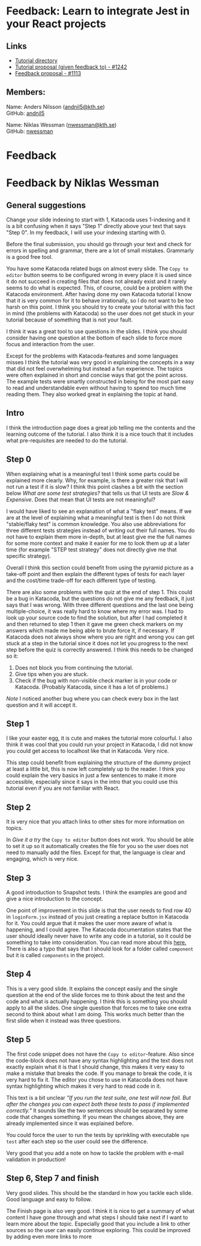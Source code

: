# Feedback: Learn to integrate Jest in your React projects

## Links

 - [Tutorial directory](https://github.com/KTH/devops-course/tree/2021/contributions/executable-tutorial/agnespet-adahen)
 - [Tutorial proposal (given feedback to) - #1242](https://github.com/KTH/devops-course/pull/1242)  
 - [Feedback proposal - #1113](https://github.com/KTH/devops-course/pull/1113)  

## Members:

Name: Anders Nilsson (andnil5@kth.se)  
GitHub: [andnil5](https://github.com/andnil5)

Name: Niklas Wessman (nwessman@kth.se)  
GitHub: [nwessman](https://github.com/nwessman)


# Feedback


# Feedback by Niklas Wessman

## General suggestions
Change your slide indexing to start with 1, Katacoda uses 1-indexing and it is a bit confusing when it says "Step 1" directly above your text that says "Step 0". In my feedback, I will use your indexing starting with 0.

Before the final submission, you should go through your text and check for errors in spelling and grammar, there are a lot of small mistakes. Grammarly is a good free tool.

You have some Katacoda related bugs on almost every slide. The `Copy to editor` button seems to be configured wrong in every place it is used since it do not succeed in creating files that does not already exist and it rarely seems to do what is expected. This, of course, could be a problem with the Katacoda environment. After having done my own Katacoda tutorial I know that it is very common for it to behave irrationally, so I do not want to be too harsh on this point. I think you should try to create your tutorial with this fact in mind (the problems with Katacoda) so the user does not get stuck in your tutorial because of something that is not your fault.

I think it was a great tool to use questions in the slides. I think you should consider having one question at the bottom of each slide to force more focus and interaction from the user. 

Except for the problems with Katacoda-features and some languages misses I think the tutorial was very good in explaining the concepts in a way that did not feel overwhelming but instead a fun experience. The topics were often explained in short and concise ways that got the point across. The example tests were smartly constructed in being for the most part easy to read and understandable even without having to spend too much time reading them. They also worked great in explaining the topic at hand.



## Intro

I think the introduction page does a great job telling me the contents and the learning outcome of the tutorial. I also think it is a nice touch that it includes what pre-requisites are needed to do the tutorial.

## Step 0

When explaining what is a meaningful test I think some parts could be explained more clearly. Why, for example, is there a greater risk that I will not run a test if it is slow? I think this point clashes a bit with the section below *What are some test strategies?* that tells us that UI tests are *Slow & Expensive*. Does that mean that UI tests are not meaningful?

I would have liked to see an explanation of what a "flaky test" means. If we are at the level of explaining what a meaningful test is then I do not think "stable/flaky test" is common knowledge. You also use abbreviations for three different tests strategies instead of writing out their full names. You do not have to explain them more in-depth, but at least give me the full names for some more context and make it easier for me to look them up at a later time (for example "STEP test strategy" does not directly give me that specific strategy).

Overall I think this section could benefit from using the pyramid picture as a take-off point and then explain the different types of tests for each layer and the cost/time trade-off for each different type of testing.

There are also some problems with the quiz at the end of step 1. This could be a bug in Katacoda, but the questions do not give me any feedback, it just says that I was wrong. With three different questions and the last one being multiple-choice, it was really hard to know where my error was. I had to look up your source code to find the solution, but after I had completed it and then returned to step 1 then it gave me green check markers on my answers which made me being able to brute force it, if necessary. If Katacoda does not always show where you are right and wrong you can get stuck at a step in the tutorial since it does not let you progress to the next step before the quiz is correctly answered. 
I think this needs to be changed so it:

1. Does not block you from continuing the tutorial.
2. Give tips when you are stuck.
3. Check if the bug with non-visible check marker is in your code or Katacoda. (Probably Katacoda, since it has a lot of problems.)

*Note* I noticed another bug where you can check every box in the last question and it will accept it.

## Step 1

I like your easter egg, it is cute and makes the tutorial more colourful. I also think it was cool that you could run your project in Katacoda, I did not know you could get access to localhost like that in Katacoda. Very nice.

This step could benefit from explaining the structure of the dummy project at least a little bit, this is now left completely up to the reader. I think you could explain the very basics in just a few sentences to make it more accessible, especially since it says in the intro that you could use this tutorial even if you are not familiar with React.

## Step  2

It is very nice that you attach links to other sites for more information on topics. 

In *Give it a try* the `Copy to editor` button does not work. You should be able to set it up so it automatically creates the file for you so the user does not need to manually add the files. Except for that, the language is clear and engaging, which is very nice.

## Step 3

A good introduction to Snapshot tests. I think the examples are good and give a nice introduction to the concept. 

One point of improvement in this slide is that the user needs to find row 40 in `loginForm.jsx` instead of you just creating a replace button in Katacoda for it. You could argue that it makes the user more aware of what is happening, and I could agree. The Katacoda documentation states that the user should ideally never have to write any code in a tutorial, so it could be something to take into consideration. You can read more about this [here.](https://www.katacoda.community/formatting.html#learning-experience-approach) There is also a typo that says that I should look for a folder called `component` but it is called `components` in the project. 

## Step 4

This is a very good slide. It explains the concept easily and the single question at the end of the slide forces me to think about the test and the code and what is actually happening. I think this is something you should apply to all the slides. One single question that forces me to take one extra second to think about what I am doing. This works much better than the first slide when it instead was three questions. 

## Step 5
The first code snippet does not have the `Copy to editor`-feature. Also since the code-block does not have any syntax highlighting and the text does not exactly explain what it is that I should change, this makes it very easy to make a mistake that breaks the code. If you manage to break the code, it is very hard to fix it. The editor you chose to use in Katacoda does not have syntax highlighting which makes it very hard to read code in it. 

This text is a bit unclear 
*"If you run the test suite, one test will now fail. But after the changes you can expect both these tests to pass if implemented correctly."*
It sounds like the two sentences should be separated by some code that changes something. If you mean the changes above, they are already implemented since it was explained before. 

You could force the user to run the tests by sprinkling with executable `npm test` after each step so the user could see the difference. 

Very good that you add a note on how to tackle the problem with e-mail validation in production!


## Step 6, Step 7 and finish
Very good slides. This should be the standard in how you tackle each slide. Good language and easy to follow. 

The Finish page is also very good. I think it is nice to get a summary of what content I have gone through and what steps I should take next if I want to learn more about the topic. Especially good that you include a link to other sources so the user can easily continue exploring. This could be improved by adding even more links to more 